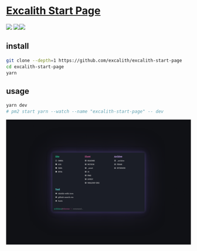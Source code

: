 # [Excalith Start Page](https://github.com/excalith/excalith-start-page)

![](https://img.shields.io/github/license/excalith/excalith-start-page) ![](https://img.shields.io/github/last-commit/scillidan/excalith-start-page/main?label=last%20commit%20(fork))![](https://img.shields.io/badge/Vercel-black?style=flat&logo=Vercel&logoColor=white)

## install

```sh
git clone --depth=1 https://github.com/excalith/excalith-start-page
cd excalith-start-page
yarn
```

## usage

```sh
yarn dev
# pm2 start yarn --watch --name "excalith-start-page" -- dev
```

![excalith-start-page](/_image/optWeb/excalith-start-page.png)
